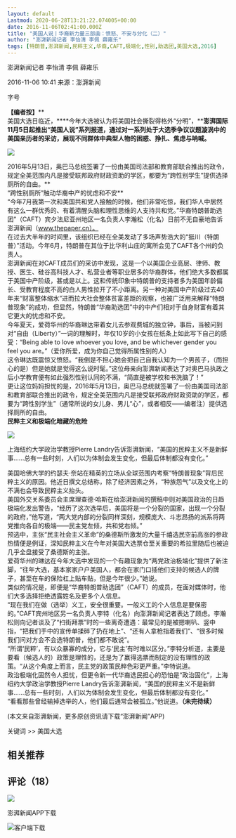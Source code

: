 ```yaml
---
layout: default
Lastmod: 2020-06-28T13:21:22.074005+00:00
date: 2016-11-06T02:41:00.000Z
title: "美国人说丨华裔新力量三部曲：愤怒、不安与分化（二）"
author: "澎湃新闻记者 李怡清 李佩 薛雍乐"
tags: [特朗普,澎湃新闻,民粹主义,华裔,CAFT,极端化,性别,助选团,美国大选,2016]
---
```


澎湃新闻记者 李怡清 李佩 薛雍乐

2016-11-06 10:41 来源：澎湃新闻

字号

**【编者按】****  
美国大选日临近，****今年大选被认为将美国社会撕裂得格外“分明”，****澎湃国际11月5日起推出“美国人说”系列报道，通过对一系列处于大选季争议议题漩涡中的美国亲历者的采访，展现不同群体中典型人物的困惑、挣扎、焦虑与呐喊。**  

![](https://images.weserv.nl/?url=http%3A//image.thepaper.cn/www/image/5/255/435.jpg)

2016年5月13日，奥巴马总统签署了一份由美国司法部和教育部联合推出的政令，规定全美范围内凡是接受联邦政府财政资助的学区，都要为“跨性别学生”提供选择厕所的自由。**  
“跨性别厕所”触动华裔中产的忧虑和不安**  
“今年7月我第一次和美国共和党人接触的时候，他们非常吃惊，我们华人中居然有这么一群优秀的、有着清醒头脑和理性思维的人支持共和党。”华裔特朗普助选团”（CAFT）宾夕法尼亚州地区一名负责人李瀚松（化名）日前不无自豪地告诉澎湃新闻（www.thepaper.cn）。  
在过去大半年的时间里，该组织已经在全美发动了多场声势浩大的“挺川（特朗普）”活动。今年6月，特朗普在其位于比华利山庄的寓所会见了CAFT各个州的负责人。  
澎湃新闻在对CAFT成员们的采访中发现，这是一个以美国企业高层、律师、教授、医生、硅谷高科技人才、私营业者等职业居多的华裔群体，他们绝大多数都属于美国中产阶级，甚或是以上。这和传统印象中特朗普的支持者多为美国年龄偏长、受教育程度不高的白人男性拉开了不小距离。另一种对美国中产阶级过去40年来“财富整体缩水”进而拉大社会整体贫富差距的观察，也被广泛用来解释“特朗普现象”的成功，但显然，特朗普“华裔助选团”中的中产们相对于自身财富有着其它更大的忧虑和不安。  
今年夏天，爱荷华州的华裔琳达带着女儿去参观费城的独立钟，事后，当被问到对“自由（Liberty）”一词的理解时，年仅10岁的小女孩在纸条上如此写下自己的感受：“Being able to love whoever you love, and be whichever gender you feel you are。”（爱你所爱，成为你自己觉得所属性别的人）  
这令琳达既震惊又愤怒。“我倒是不担心她会把自己自我认知为一个男孩子，（而担心的是）但是她就是觉得这么说时髦。”这位母亲向澎湃新闻表达了对奥巴马执政之后小学教育便有如此强烈性别认同的不满，“简直是被学校和书洗脑了！”  
更让这位妈妈担忧的是，2016年5月13日，奥巴马总统就签署了一份由美国司法部和教育部联合推出的政令，规定全美范围内凡是接受联邦政府财政资助的学区，都要为“跨性别学生”（通常所说的女儿身、男儿“心”，或者相反——编者注）提供选择厕所的自由。  
**民粹主义和极端化暗藏的危险**  

![](https://images.weserv.nl/?url=http%3A//image.thepaper.cn/www/image/5/255/425.jpeg)

上海纽约大学政治学教授Pierre Landry告诉澎湃新闻，“美国的民粹主义不是新鲜事……总有一些时刻，人们以为体制会发生变化，但最后体制都没有变化。”  

美国哈佛大学的约瑟夫·奈站在精英的立场从全球范围内考察“特朗普现象”背后民粹主义的原因。他近日撰文总结称，除了经济因素之外，“种族怨气”以及文化上的不满也会导致民粹主义抬头。  
美国外交关系委员会主席理查德·哈斯在给澎湃新闻的撰稿中则对美国政治的日趋极端化发出警告，“经历了这次选举后，美国将是一个分裂的国家，出现一个分裂的政府，”他写道，“两大党内部的分裂同样深刻，规模庞大、斗志昂扬的派系将两党推向各自的极端——民主党左倾，共和党右倾。”  
预选中，主张“民主社会主义革命”的桑德斯所激发的大量千禧选民空前高涨的参政热情便是例证，深知民粹主义在今年对美国大选票仓至关重要的希拉里随后也被迫几乎全盘接受了桑德斯的主张。  
爱荷华州的琳达在今年大选中发现的一个有趣现象为“两党政治极端化”提供了新注脚，“往年大选，基本家家户户美国人，都会在家门口插他们支持的候选人的牌子，甚至在车的保险杠上贴车贴，但是今年很少。”她说。  
类似的情况是，即便是“华裔特朗普助选团”（CAFT）的成员，在面对媒体时，他们大多选择拒绝透露姓名及更多个人信息。  
“现在我们在做（选举）义工，安全很重要。一般义工的个人信息是要保密的。”CAFT宾州地区另一名负责人李特（化名）向澎湃新闻记者表达了顾虑。李瀚松则向记者谈及了“扫街拜票”时的一些离奇遭遇：最常见的是被摁喇叭、竖中指，“把我们手中的宣传单揉碎了扔在地上”、“还有人拿枪指着我们”、“很多时候我们问对方会不会选特朗普，他们都不敢说”。  
“所谓‘民粹’，有以众暴寡的成分，它与‘民主’有时难以区分。”李特分析道，主要是要看（候选人的）政策是理性的，还是为了赢得选票而制定的没有理性的政策。“从这个角度上而言，民主党的政策民粹色彩更严重。”李特说道。  
政治极端化固然令人担忧，但更令新一代华裔选民担心的恐怕是“政治固化”，上海纽约大学政治学教授Pierre Landry告诉澎湃新闻，“美国的民粹主义不是新鲜事……总有一些时刻，人们以为体制会发生变化，但最后体制都没有变化。”  
“看看那些曾经输掉选举的人，他们最后通常会被孤立。”他说道。**（未完待续）**

(本文来自澎湃新闻，更多原创资讯请下载“澎湃新闻”APP)

关键词 >> 美国大选

相关推荐
----

评论（18）
------

[![](https://images.weserv.nl/?url=https%3A//file.thepaper.cn/www/v3/img/ppzp20200609.jpg%3Ft%3D20160926)](https://www.thepaper.cn/work_us.jsp)

澎湃新闻APP下载

![客户端下载](https://images.weserv.nl/?url=https%3A//file.thepaper.cn/www/v3/img/app_down.png)

